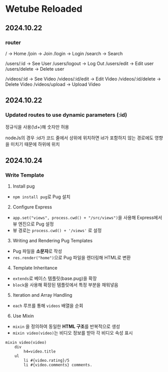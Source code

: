 # Wetube Reloaded

## 2024.10.22

### router

/ -> Home
/join -> Join
/login -> Login
/search -> Search

/users/:id -> See User
/users/logout -> Log Out
/users/edit -> Edit user
/users/delete -> Delete user

/videos/:id -> See Video
/videos/:id/edit -> Edit Video
/videos/:id/delete -> Delete Video
/videos/upload -> Upload Video

## 2024.10.22

### Updated routes to use dynamic parameters (:id)

정규식을 사용(\\d+)해 숫자만 허용

nodeJs의 경우 :id가 코드 줄에서 상위에 위치하면 id가 포함하지 않는 경로에도 영향을 미치기 때문에 하위에 위치

## 2024.10.24

### Write Template

1. Install pug

- `npm install pug`로 Pug 설치

2. Configure Express

- `app.set("views", process.cwd() + "/src/views")`을 사용해 Express에서 뷰 엔진으로 Pug 설정
- 뷰 경로는 `process.cwd() + '/views'` 로 설정

3. Writing and Rendering Pug Templates

- Pug 파일을 **소문자**로 작성
- `res.render("home")`으로 Pug 파일을 렌더링해 HTML로 변환

4. Template Inheritance

- `extends`로 베이스 템플릿(base.pug)을 확장
- `block`을 사용해 확장된 템플릿에서 특정 부분을 채워넣음

5. Iteration and Array Handling

- `each` 루프를 통해 `videos` 배열을 순회

6. Use Mixin

- `mixin` 을 정의하여 동일한 **HTML 구조**를 반복적으로 생성
- `mixin video(video)`는 비디오 정보를 받아 각 비디오 속성 표시

```pug
mixin video(video)
    div
        h4=video.title
    ul
        li #{video.rating}/5
        li #{video.comments} comments.
```
